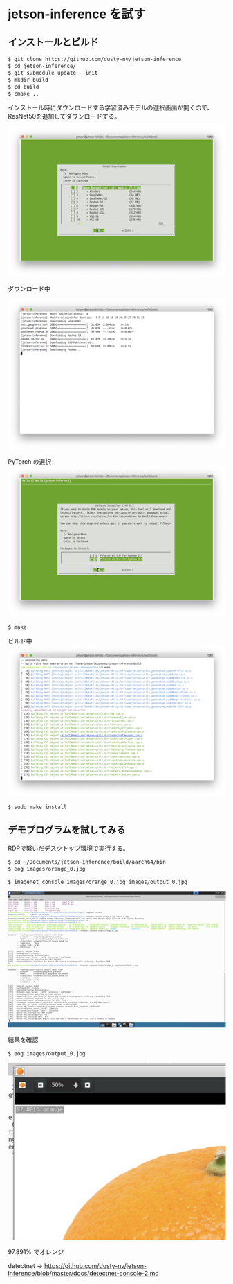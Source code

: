 # jetson-inference を試す

## インストールとビルド
```
$ git clone https://github.com/dusty-nv/jetson-inference
$ cd jetson-inference/
$ git submodule update --init
$ mkdir build
$ cd build
$ cmake ..
```

インストール時にダウンロードする学習済みモデルの選択画面が開くので、ResNet50を追加してダウンロードする。

![Model Downloader](images/jetson-inference-downloader.png)

ダウンロード中

![Downloading](images/jetson-inference-downloading.png)

PyTorch の選択
![PyTorch](images/jetson-inference-pytorch.png)

```
$ make
```

ビルド中
![make](images/jetson-inference-make.png)

```
$ sudo make install
```

## デモプログラムを試してみる

RDPで繋いだデスクトップ環境で実行する。

```
$ cd ~/Documents/jetson-inference/build/aarch64/bin
$ eog images/orange_0.jpg
```

```
$ imagenet_console images/orange_0.jpg images/output_0.jpg
```

![imagenet-console](images/jetson-inference-imagenet.png)

結果を確認
```
$ eog images/output_0.jpg
```

![imagenet-console](images/jetson-inference-output.png)

97.891% でオレンジ

detectnet -> https://github.com/dusty-nv/jetson-inference/blob/master/docs/detectnet-console-2.md